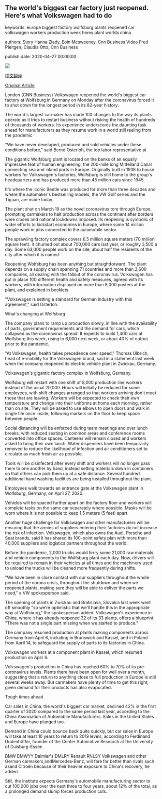 ## The world's biggest car factory just reopened. Here's what Volkswagen had to do

keywords: europe biggest factory wolfsburg plants reopened car volkswagen workers production week heres plant worlds china

authors: Story Hanna Ziady, Eoin Mcsweeney, Cnn Business Video Fred Pleitgen, Claudia Otto, Cnn Business

publish date: 2020-04-27 00:00:00

![](https://cdn.cnn.com/cnnnext/dam/assets/200424083935-01-volkswagen-factory-wolfsburg-germany-0331-super-tease.jpg)

[中文翻译](The%20world%27s%20biggest%20car%20factory%20just%20reopened.%20Here%27s%20what%20Volkswagen%20had%20to%20do_zh.md)

[Original Article](https://edition.cnn.com/2020/04/27/business/volkswagen-restart-production-wolfsburg/index.html)

London (CNN Business) Volkswagen reopened the world's biggest car factory at Wolfsburg in Germany on Monday after the coronavirus forced it to shut down for the longest period in its 82-year history.

The world's largest carmaker has made 100 changes to the way its plants operate as it tries to restart business without risking the health of hundreds of thousands of workers. Its experience underscores the daunting task ahead for manufacturers as they resume work in a world still reeling from the pandemic

"We have never developed, produced and sold vehicles under these conditions before," said Bernd Osterloh, the top labor representative at

The gigantic Wolfsburg plant is located on the banks of an equally impressive feat of human engineering, the 200-mile long Mittelland Canal connecting sea and inland ports in Europe. Originally built in 1938 to house workers for Volkswagen's factories, Wolfsburg is still home to the group's headquarters and has produced more than 45 million cars since 1945.

It's where the iconic Beetle was produced for more than three decades and where the automaker's bestselling models, the VW Golf series and the Tiguan, are made today.

The plant shut on March 19 as the novel coronavirus tore through Europe, prompting carmakers to halt production across the continent after borders were closed and national lockdowns imposed. Its reopening is symbolic of wider efforts to kickstart economies in Europe, where some 14 million people work in jobs connected to the automobile sector.

The sprawling factory complex covers 6.5 million square meters (70 million square feet). It churned out about 700,000 cars last year, or roughly 3,500 a day. Some 63,000 people work on the site, about half the residents of the city after which it is named.

Reopening Wolfsburg has been anything but straightforward. The plant depends on a supply chain spanning 71 countries and more than 2,600 companies, all dealing with the fallout of the coronavirus. Volkswagen has put in place 100 different health and safety measures, agreed with its workers, with information displayed on more than 8,000 posters at the plant, and explained in booklets.

"Volkswagen is setting a standard for German industry with this agreement," said Osterloh.

What's changing at Wolfsburg

The company plans to ramp up production slowly, in line with the availability of parts, government requirements and the demand for cars, which collapsed as the coronavirus spread. It expects to build 1,400 cars at Wolfsburg this week, rising to 6,000 next week, or about 40% of output prior to the pandemic.

"At Volkswagen, health takes precedence over speed," Thomas Ulbrich, head of e-mobility for the Volkswagen brand, said in a statement last week when the company reopened its electric vehicle plant in Zwickau, Germany.

Volkswagen's gigantic factory complex in Wolfsburg, Germany.

Wolfsburg will restart with one shift of 8,000 production line workers instead of the usual 20,000. Hours will initially be reduced for some employees, with shift changes arranged so that workers arriving don't meet those that are leaving. Workers will be expected to check their own temperature and change into their uniforms at home each morning, rather than on site. They will be asked to use elbows to open doors and walk in single file once inside, following markers on the floor to keep space between people.

Social distancing will be enforced during team meetings and over lunch breaks, with reduced seating in common areas and conference rooms converted into office spaces. Canteens will remain closed and workers asked to bring their own lunch. Water dispensers have been temporarily removed to reduce the likelihood of infection and air conditioners set to circulate as much fresh air as possible.

Tools will be disinfected after every shift and workers will no longer pass them to one another by hand, instead setting materials down in containers so that others can pick them up at a safe distance. Several hundred additional hand washing facilities are being installed throughout the plant.

Employees walk towards an entrance gate at the Volkswagen plant in Wolfsburg, Germany, on April 27, 2020.

Vehicles will be spaced further apart on the factory floor and workers will complete tasks on the same car separately where possible. Masks will be worn where it is not possible to keep 1.5 meters (5 feet) apart.

Another huge challenge for Volkswagen and other manufacturers will be ensuring that the armies of suppliers entering their factories do not increase the risk of infection. Volkswagen, which also owns the Audi, Porsche and Seat brands, said it has shared its 100-point safety plan with more than 40,000 suppliers and logistics partners throughout the world.

Before the pandemic, 2,000 trucks would ferry some 21,000 raw materials and vehicle components to the Wolfsburg plant each day. Now, drivers will be required to remain in their vehicles at all times and the machinery used to unload the trucks will be cleaned more frequently during shifts.

"We have been in close contact with our suppliers throughout the whole period of the corona crisis, throughout the shutdown and when we reopened plants, making sure they will be able to deliver the parts we need," a VW spokesperson said.

The opening of plants in Zwickau and Bratislava, Slovakia last week went off smoothly "so we're optimistic that we'll handle this in the appropriate way at Wolfsburg," the spokesperson added. Volkswagen's experience in China, where it has already reopened 32 of its 33 plants, offers a blueprint. "There was not a single part missing when we started to produce."

The company resumed production at plants making components across Germany from April 6, including in Brunswick and Kassel, and in Poland from April 14, to safeguard the supply of parts to its factories in China.

Volkswagen workers at a component plant in Kassel, which resumed production on April 6.

Volkswagen's production in China has reached 60% to 70% of its pre-coronavirus levels. Plants there have been open for well over a month, suggesting that a return to anything close to full production in Europe is still several weeks away. But carmakers have plenty of time to get this right, given demand for their products has also evaporated.

Tough times ahead

Car sales in China, the world's biggest car market, declined 42% in the first quarter of 2020 compared to the same period last year, according to the China Association of Automobile Manufacturers. Sales in the United States and Europe have plunged too.

Demand in China could bounce back quite quickly, but car sales in Europe will take at least 10 years to return to 2019 levels, according to Ferdinand Dudenhöffer, founder of the Center Automotive Research at the University of Duisburg-Essen.

BMW BMWYY Daimler's DMLRY Renault RNLSY Volkswagen and other German carmakers,andMercedes-Benz, will fare far better than rivals such asand Citroën because of their heavier exposure to China's recovery, he added.

Still, the institute expects Germany's automobile manufacturing sector to cut 100,000 jobs over the next three to four years, about 12% of the total, as a prolonged demand slump forces production cuts.